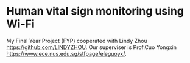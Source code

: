 # Human vital sign monitoring using Wi-Fi
My Final Year Project (FYP) cooperated with Lindy Zhou https://github.com/LINDYZHOU. 
Our superviser is Prof.Cuo Yongxin https://www.ece.nus.edu.sg/stfpage/eleguoyx/.
